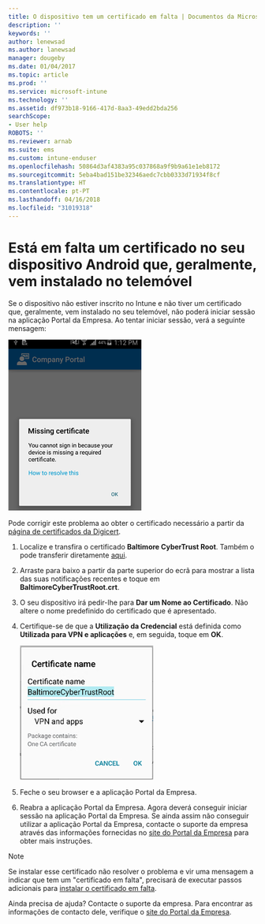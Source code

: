 ```yaml
---
title: O dispositivo tem um certificado em falta | Documentos da Microsoft
description: ''
keywords: ''
author: lenewsad
ms.author: lanewsad
manager: dougeby
ms.date: 01/04/2017
ms.topic: article
ms.prod: ''
ms.service: microsoft-intune
ms.technology: ''
ms.assetid: df973b18-9166-417d-8aa3-49edd2bda256
searchScope:
- User help
ROBOTS: ''
ms.reviewer: arnab
ms.suite: ems
ms.custom: intune-enduser
ms.openlocfilehash: 50864d3af4383a95c037868a9f9b9a61e1eb8172
ms.sourcegitcommit: 5eba4bad151be32346aedc7cbb0333d71934f8cf
ms.translationtype: HT
ms.contentlocale: pt-PT
ms.lasthandoff: 04/16/2018
ms.locfileid: "31019318"
---
```

# <a name="your-android-device-is-missing-a-certificate-that-usually-comes-installed-on-your-phone"></a>Está em falta um certificado no seu dispositivo Android que, geralmente, vem instalado no telemóvel

Se o dispositivo não estiver inscrito no Intune e não tiver um certificado que, geralmente, vem instalado no seu telemóvel, não poderá iniciar sessão na aplicação Portal da Empresa. Ao tentar iniciar sessão, verá a seguinte mensagem:

![screenshot-error-message-about-missing-certificate](./media/andr-cert_install-1-cert_missing.png)

Pode corrigir este problema ao obter o certificado necessário a partir da [página de certificados da Digicert](https://www.digicert.com/digicert-root-certificates.htm).

1. Localize e transfira o certificado __Baltimore CyberTrust Root__. Também o pode transferir diretamente [aqui](https://www.digicert.com/CACerts/BaltimoreCyberTrustRoot.crt).

2. Arraste para baixo a partir da parte superior do ecrã para mostrar a lista das suas notificações recentes e toque em **BaltimoreCyberTrustRoot.crt**.

3. O seu dispositivo irá pedir-lhe para **Dar um Nome ao Certificado**. Não altere o nome predefinido do certificado que é apresentado.

4. Certifique-se de que a **Utilização da Credencial** está definida como **Utilizada para VPN e aplicações** e, em seguida, toque em **OK**.

    ![screenshot-certificate-name-dialog-showing-baltimore-certificate-name](./media/andr-cert_install-2-add_cert_name.png)

5. Feche o seu browser e a aplicação Portal da Empresa.

6. Reabra a aplicação Portal da Empresa. Agora deverá conseguir iniciar sessão na aplicação Portal da Empresa. Se ainda assim não conseguir utilizar a aplicação Portal da Empresa, contacte o suporte da empresa através das informações fornecidas no [site do Portal da Empresa](https://portal.manage.microsoft.com#HelpDeskDialog) para obter mais instruções.

>[!NOTE]
> Se instalar esse certificado não resolver o problema e vir uma mensagem a indicar que tem um "certificado em falta", precisará de executar passos adicionais para [instalar o certificado em falta](your-device-is-missing-an-IT-required-certificate-android.md).

Ainda precisa de ajuda? Contacte o suporte da empresa. Para encontrar as informações de contacto dele, verifique o [site do Portal da Empresa](https://portal.manage.microsoft.com#HelpDeskDialog).
